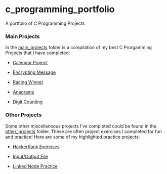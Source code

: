 # c_programming_portfolio
A portfolio of C Programming Projects


### Main Projects
In the [main_projects](https://github.com/TenaCity23/c_programming/tree/main/main_projects) folder is a compilation of my best C Prorgamming Projects that I have completed:

* [Calendar Project](https://github.com/TenaCity23/c_programming/blob/main/main_projects/calendar.c)

* [Encrypting Message](https://github.com/TenaCity23/c_programming/blob/main/main_projects/encrypting_message.c)

* [Racing Winner](https://github.com/TenaCity23/c_programming/blob/main/main_projects/race.c)

* [Anagrams](https://github.com/TenaCity23/c_programming/blob/main/main_projects/anagram.c)

* [Digit Counting](https://github.com/TenaCity23/c_programming/blob/main/main_projects/digit_occurances.c)


### Other Projects
Some other miscellaneous projects I've completed could be found in the [other_projects](https://github.com/TenaCity23/c_programming/tree/main/other_projects) folder. These are often project exercises I completed for fun and practice! Here are some of my highlighted practice projects:

* [HackerRank Exercises](https://github.com/TenaCity23/c_programming/tree/main/other_projects/HackerRank)

* [Input/Output File](https://github.com/TenaCity23/c_programming/tree/main/other_projects/iofile)

* [Linked Node Practice](https://github.com/TenaCity23/c_programming/blob/main/other_projects/nodes.c)
